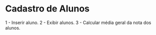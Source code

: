 # Cadastro de Alunos

1 - Inserir aluno.
2 - Exibir alunos.
3 - Calcular média geral da nota dos alunos.
